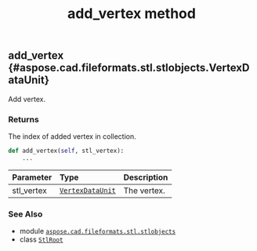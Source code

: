 ﻿---
title: add_vertex method
second_title: Aspose.CAD for Python via .NET API References
description: 
type: docs
weight: 20
url: /python-net/aspose.cad.fileformats.stl.stlobjects/stlroot/add_vertex/
is_root: false
---

## add_vertex {#aspose.cad.fileformats.stl.stlobjects.VertexDataUnit}

Add vertex.


### Returns 


The index of added vertex in collection.


```python
def add_vertex(self, stl_vertex):
    ...
```


| Parameter | Type | Description |
| :- | :- | :- |
| stl_vertex | [`VertexDataUnit`](/cad/python-net/aspose.cad.fileformats.stl.stlobjects/vertexdataunit) | The vertex. |



### See Also
* module [`aspose.cad.fileformats.stl.stlobjects`](../../)
* class [`StlRoot`](/cad/python-net/aspose.cad.fileformats.stl.stlobjects/stlroot)
